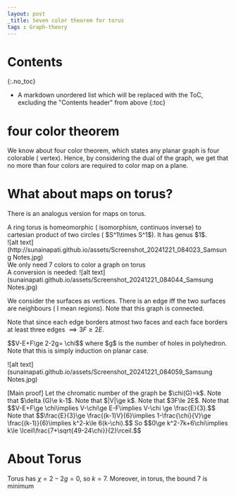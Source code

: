 ```yaml
---
layout: post
_title: Seven color theorem for torus
tags : Graph-theory 
---
```


# Contents
{:.no_toc}

* A markdown unordered list which will be replaced with the ToC, excluding the "Contents header" from above
{:toc}

# four color theorem 
We know about four color theorem, which states any planar graph is four colorable ( vertex). Hence, by considering the dual of the graph, we get that no more than four colors are required to color map on a plane. 

# What about maps on torus?

There is an analogus version for maps on torus.

<div class='definition'>
A ring torus is homeomorphic ( isomorphism, continuos inverse) to cartesian product of two circles ( $S^1\times S^1$). It has genus $1$.
</div>
![alt text](http://sunainapati.github.io/assets/Screenshot_20241221_084023_Samsung Notes.jpg)

<div class='theorem'> 
We only need 7 colors to color a graph on torus 
</div>
A conversion is needed:
![alt text](sunainapati.github.io/assets/Screenshot_20241221_084044_Samsung Notes.jpg)

We consider the surfaces as vertices. There is an edge iff the two surfaces are neighbours ( I mean regions). Note that this graph is connected. 

Note that since each edge borders atmost two faces and each face borders at least three edges $\implies 3F\ge 2E$.

<div class='theorem'> 
$$V-E+F\ge 2-2g= \chi$$ where $g$ is the number of holes in polyhedron.
</div>
Note that this is simply induction on planar case. 

![alt text](sunainapati.github.io/assets/Screenshot_20241221_084059_Samsung Notes.jpg)


<div class='proof'> [Main proof]
Let the chromatic number of the graph be $\chi(G)=k$. Note that $\delta (G)\e k-1$. Note that $|V|\ge k$. Note that $3F\le 2E$.
Note that $$V-E+F\ge \chi\implies V-\chi\ge E-F\implies V-\chi \ge \frac{E}{3}.$$
Note that $$\frac{E}{3}\ge \frac{(k-1)V}{6}\implies 1-\frac{\chi}{V}\ge \frac{(k-1)}{6}\implies k^2-k\le 6(k-\chi).$$
So $$0\ge k^2-7k+6\chi\implies k\le \lceil\frac{7+\sqrt{49-24\chi}}{2}\rceil.$$
</div>

# About Torus
Torus has $\chi=2-2g=0$, so $k=7$.
Moreover, in torus, the bound $7$ is minimum

